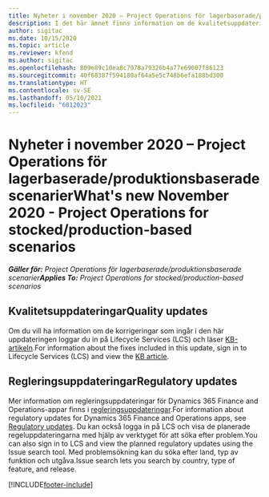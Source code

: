 ```yaml
---
title: Nyheter i november 2020 – Project Operations för lagerbaserade/produktionsbaserade scenarier
description: I det här ämnet finns information om de kvalitetsuppdateringar som är tillgängliga i utgåvan november 2020 för Project Operations för lager-produktionsbaserade scenarier.
author: sigitac
ms.date: 10/15/2020
ms.topic: article
ms.reviewer: kfend
ms.author: sigitac
ms.openlocfilehash: 809e89c10ea8c7978a79326b4a77e69007f86123
ms.sourcegitcommit: 40f68387f594180af64a5e5c748b6efa188bd300
ms.translationtype: HT
ms.contentlocale: sv-SE
ms.lasthandoff: 05/10/2021
ms.locfileid: "6012023"
---
```

# <a name="whats-new-november-2020---project-operations-for-stockedproduction-based-scenarios"></a><span data-ttu-id="a058b-103">Nyheter i november 2020 – Project Operations för lagerbaserade/produktionsbaserade scenarier</span><span class="sxs-lookup"><span data-stu-id="a058b-103">What's new November 2020 - Project Operations for stocked/production-based scenarios</span></span>

<span data-ttu-id="a058b-104">_**Gäller för:** Project Operations för lagerbaserade/produktionsbaserade scenarier_</span><span class="sxs-lookup"><span data-stu-id="a058b-104">_**Applies To:** Project Operations for stocked/production-based scenarios_</span></span>

## <a name="quality-updates"></a><span data-ttu-id="a058b-105">Kvalitetsuppdateringar</span><span class="sxs-lookup"><span data-stu-id="a058b-105">Quality updates</span></span>

<span data-ttu-id="a058b-106">Om du vill ha information om de korrigeringar som ingår i den här uppdateringen loggar du in på Lifecycle Services (LCS) och läser [KB-artikeln](https://fix.lcs.dynamics.com/Issue/Details?bugId=488609&amp;dbType=3&amp;qc=8251e8e1d5e2386de850599926c1adc3fec8e2ba25308036d22cdfe0a1c28fc7).</span><span class="sxs-lookup"><span data-stu-id="a058b-106">For information about the fixes included in this update, sign in to Lifecycle Services (LCS) and view the [KB article](https://fix.lcs.dynamics.com/Issue/Details?bugId=488609&amp;dbType=3&amp;qc=8251e8e1d5e2386de850599926c1adc3fec8e2ba25308036d22cdfe0a1c28fc7).</span></span>

## <a name="regulatory-updates"></a><span data-ttu-id="a058b-107">Regleringsuppdateringar</span><span class="sxs-lookup"><span data-stu-id="a058b-107">Regulatory updates</span></span>

<span data-ttu-id="a058b-108">Mer information om regleringsuppdateringar för Dynamics 365 Finance and Operations-appar finns i [regleringsuppdateringar](/dynamics365/finance/localizations/regulatory-updates).</span><span class="sxs-lookup"><span data-stu-id="a058b-108">For information about regulatory updates for Dynamics 365 Finance and Operations apps, see [Regulatory updates](/dynamics365/finance/localizations/regulatory-updates).</span></span> <span data-ttu-id="a058b-109">Du kan också logga in på LCS och visa de planerade regeluppdateringarna med hjälp av verktyget för att söka efter problem.</span><span class="sxs-lookup"><span data-stu-id="a058b-109">You can also sign in to LCS and view the planned regulatory updates using the Issue search tool.</span></span> <span data-ttu-id="a058b-110">Med problemsökning kan du söka efter land, typ av funktion och utgåva.</span><span class="sxs-lookup"><span data-stu-id="a058b-110">Issue search lets you search by country, type of feature, and release.</span></span>


[!INCLUDE[footer-include](../../includes/footer-banner.md)]